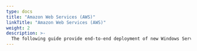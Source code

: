 ```yaml
---
type: docs
title: "Amazon Web Services (AWS)"
linkTitle: "Amazon Web Services (AWS)"
weight: 2
description: >-
  The following guide provide end-to-end deployment of new Windows Server install with SQL Server in AWS and onboarding to Azure with Azure Arc using Terraform.
---
```


